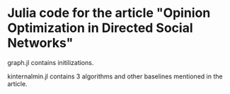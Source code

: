# Julia code for the article "Opinion Optimization in Directed Social Networks"

graph.jl contains initilizations.

kinternalmin.jl contains 3 algorithms and other baselines mentioned in the article.


